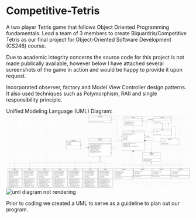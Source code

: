 # Competitive-Tetris
A two player Tetris game that follows Object Oriented Programming fundamentals. Lead a team of 3 members to create Biquardris/Competitive Tetris as our final project for Object-Oriented Software Development (CS246) course.

Due to academic integrity concerns the source code for this project is not made publically available, however below I have attached several screenshots of the game in action and would be happy to provide it upon request.

Incorporated observer, factory and Model View Controller design patterns. It also used techniques such as Polymorphism, RAII and single responsibility principle.

Unified Modeling Language (UML) Diagram:
![Alt text](Picture1.png?raw=true "Title")
![uml diagram not rendering](https://github.com/[saadzaki7]/[Competitive-Tetris]/blob/[main]/Picture1.png)

Prior to coding we created a UML to serve as a guideline to plan out our program.

